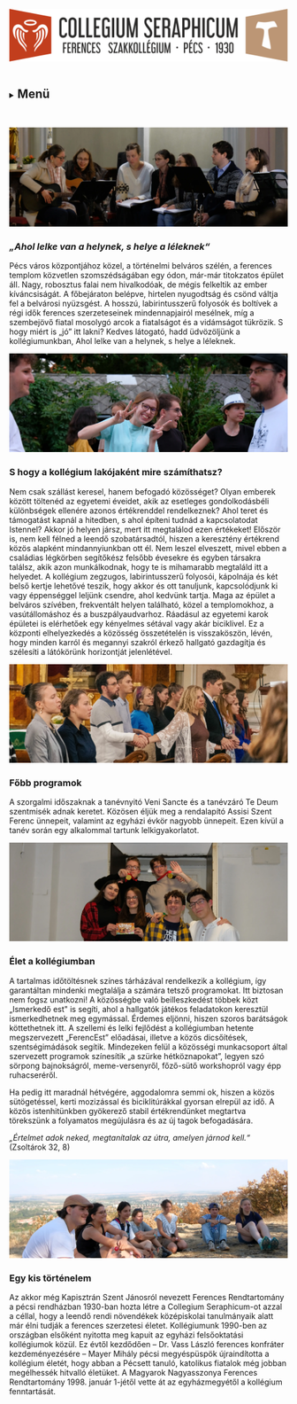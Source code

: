 ![](Arculati_Elemek/Logo/logo-long.png)

<details>
	<summary><h2 style="display: inline-block;">Menü</h2></summary>
- [Kezdőlap](/mobile_version.html)
- [Rólunk](/rolunk.html)
- [Programok](/programok.html)
- [Média](/Media.html)
- [Szakmai nap](/SzakmaiNap.html)
- [Felvételi](/Felveteli.html)
- [Galéria](/Galeria.html)
- [Dokumentumok](/dokumentumok.html)
- [DiákBizottság](/DB.html)
- [Felújítások](/felujitasok.html)
- [FerencEST](/ferencest.html)
- [Kapcsolat](/kapcsolat.html)
</details>

<br>

![](src/pictures/SlideShow/14.webp)

### ***„Ahol lelke van a helynek, s helye a léleknek“***

Pécs város központjához közel, a történelmi belváros szélén, a ferences templom közvetlen szomszédságában egy ódon,
már-már titokzatos épület áll. Nagy, robosztus falai nem hivalkodóak, de mégis felkeltik az ember
kíváncsiságát. A főbejáraton belépve, hirtelen nyugodtság és csönd váltja fel a belvárosi nyüzsgést. A hosszú,
labirintusszerű folyosók és boltívek a régi idők ferences szerzeteseinek mindennapjairól mesélnek, míg a szembejövő
fiatal mosolygó arcok a fiatalságot és a vidámságot tükrözik. S hogy miért is „jó” itt lakni? Kedves látogató, hadd
üdvözöljünk a kollégiumunkban, Ahol lelke van a helynek, s helye a léleknek.

![](src/pictures/SlideShow/USA0754.webp)

### S hogy a kollégium lakójaként mire számíthatsz?

Nem csak szállást keresel, hanem befogadó közösséget? Olyan emberek között töltenéd az egyetemi éveidet, akik az
esetleges gondolkodásbéli különbségek ellenére azonos értékrenddel rendelkeznek? Ahol teret és támogatást kapnál a
hitedben, s ahol építeni tudnád a kapcsolatodat Istennel? Akkor jó helyen jársz, mert itt megtalálod ezen értékeket!
Először is, nem kell félned a leendő szobatársadtól, hiszen a keresztény értékrend közös alapként mindannyiunkban ott
él. Nem leszel elveszett, mivel ebben a családias légkörben segítőkész felsőbb évesekre és egyben társakra találsz, akik
azon munkálkodnak, hogy te is mihamarabb megtaláld itt a helyedet. A kollégium zegzugos, labirintusszerű folyosói,
kápolnája és két belső kertje lehetővé teszik, hogy akkor és ott tanuljunk, kapcsolódjunk ki vagy éppenséggel leljünk
csendre, ahol kedvünk tartja. Maga az épület a belváros szívében, frekventált helyen található, közel a templomokhoz, a
vasútállomáshoz és a buszpályaudvarhoz. Ráadásul az egyetemi karok épületei is elérhetőek egy kényelmes sétával vagy
akár biciklivel. Ez a központi elhelyezkedés a közösség összetételén is visszaköszön, lévén, hogy minden karról és
megannyi szakról érkező hallgató gazdagítja és szélesíti a
látókörünk horizontját jelenlétével.

![](src/VenKezFog.webp)

### Főbb programok

A szorgalmi időszaknak a tanévnyitó Veni Sancte és a tanévzáró Te Deum szentmisék adnak keretet. Közösen éljük meg a
rendalapító Assisi Szent Ferenc ünnepeit, valamint az egyházi évkör nagyobb ünnepeit. Ezen kívül a tanév során egy
alkalommal tartunk lelkigyakorlatot.

![](src/pictures/SlideShow/11.webp)

### Élet a kollégiumban

A tartalmas időtöltésnek színes tárházával rendelkezik a kollégium, így garantáltan mindenki megtalálja a számára tetsző
programokat. Itt biztosan nem fogsz unatkozni! A közösségbe való beilleszkedést többek közt „Ismerkedő est" is segíti,
ahol a hallgatók játékos feladatokon keresztül ismerkedhetnek meg egymással. Érdemes eljönni, hiszen szoros barátságok
köttethetnek itt. A szellemi és lelki fejlődést a kollégiumban hetente megszervezett „FerencEst” előadásai, illetve a
közös dicsőítések, szentségimádások segítik. Mindezeken felül a közösségi munkacsoport által szervezett programok
színesítik „a szürke hétköznapokat”, legyen szó sörpong bajnokságról, meme-versenyről, főző-sütő workshopról vagy épp
ruhacseréről.

Ha pedig itt maradnál hétvégére, aggodalomra semmi ok, hiszen a közös sütögetéssel, kerti mozizással és biciklitúrákkal
gyorsan elrepül az idő. A közös istenhitünkben gyökerező stabil értékrendünket megtartva törekszünk a folyamatos
megújulásra és az új tagok befogadására.

*„Értelmet adok neked, megtanítalak az útra, amelyen járnod kell.“*   (Zsoltárok 32, 8)

![](src/pictures/SlideShow/USA0733.webp)

### Egy kis történelem

Az akkor még Kapisztrán Szent Jánosról nevezett Ferences Rendtartomány a pécsi rendházban 1930-ban hozta létre a
Collegium Seraphicum-ot azzal a céllal, hogy a leendő rendi növendékek középiskolai tanulmányaik alatt már élni tudják a
ferences szerzetesi életet. Kollégiumunk 1990-ben az országban elsőként nyitotta meg kapuit az egyházi felsőoktatási
kollégiumok közül. Ez évtől kezdődően – Dr. Vass László ferences konfráter kezdeményezésére – Mayer Mihály pécsi
megyéspüspök újraindította a kollégium életét, hogy abban a Pécsett tanuló, katolikus fiatalok még jobban megélhessék
hitvalló életüket. A Magyarok Nagyasszonya Ferences Rendtartomány 1998. január 1-jétől vette át az egyházmegyétől a
kollégium fenntartását.